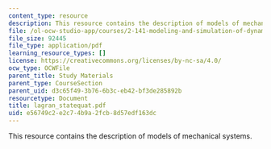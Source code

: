 ```yaml
---
content_type: resource
description: This resource contains the description of models of mechanical systems.
file: /ol-ocw-studio-app/courses/2-141-modeling-and-simulation-of-dynamic-systems-fall-2006/e56749c2e2c74b9a2fcb8d57edf163dc_lagran_statequat.pdf
file_size: 92445
file_type: application/pdf
learning_resource_types: []
license: https://creativecommons.org/licenses/by-nc-sa/4.0/
ocw_type: OCWFile
parent_title: Study Materials
parent_type: CourseSection
parent_uid: d3c65f49-3b76-6b3c-eb42-bf3de285892b
resourcetype: Document
title: lagran_statequat.pdf
uid: e56749c2-e2c7-4b9a-2fcb-8d57edf163dc
---
```

This resource contains the description of models of mechanical systems.